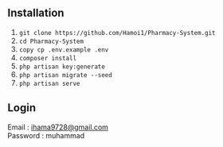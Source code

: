 
## Installation

1. `git clone https://github.com/Hamoi1/Pharmacy-System.git`
1. `cd Pharmacy-System`
1. `copy cp .env.example .env`
1. `composer install`
1. `php artisan key:generate`
1. `php artisan migrate --seed`
1. `php artisan serve`

## Login

Email : ihama9728@gmail.com </br>
Password : muhammad
